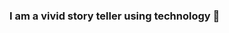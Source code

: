 ### I am a vivid story teller using technology 👋

<!--
**prasidha1/prasidha1** is a ✨ _special_ ✨ repository because its `README.md` (this file) appears on your GitHub profile.

Here are some ideas to get you started:

- 🔭 I’m currently working on Django Projects
- 🌱 I’m currently learning frontend
- 👯 I’m looking to collaborate on open-source projects
- 🤔 I’m looking for help with projects
- 💬 Ask me about ...
- 📫 How to reach me: r.prasidha@gmail.com
- 😄 Pronouns: She
- ⚡ Fun fact: Party
-->
